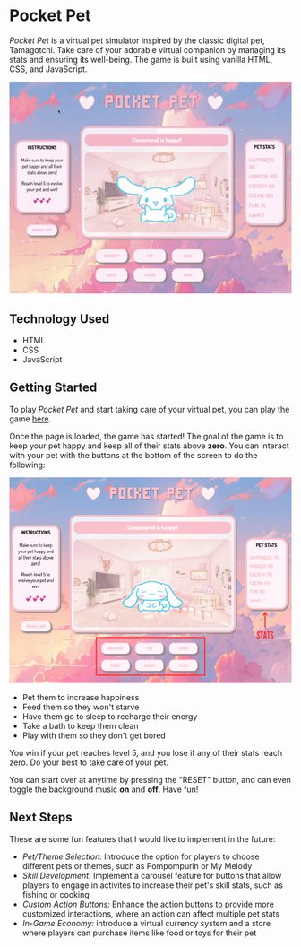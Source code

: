 # Pocket Pet
*Pocket Pet* is a virtual pet simulator inspired by the classic digital pet, Tamagotchi. Take care of your adorable virtual companion by managing its stats and ensuring its well-being. The game is built using vanilla HTML, CSS, and JavaScript.

![](https://github.com/A3K3SH/Virtual-Pet-Simulator/blob/main/images/project-demo/projectDemo.gif)

## Technology Used
- HTML
- CSS
- JavaScript

## Getting Started
To play *Pocket Pet* and start taking care of your virtual pet, you can play the game [here](https://a3k3sh.github.io/Virtual-Pet-Simulator/).

Once the page is loaded, the game has started! The goal of the game is to keep your pet happy and keep all of their stats above **zero**. You can interact with your pet with the buttons at the bottom of the screen to do the following:

![](https://github.com/A3K3SH/Virtual-Pet-Simulator/blob/main/images/project-demo/instructions.png)

- Pet them to increase happiness
- Feed them so they won't starve
- Have them go to sleep to recharge their energy
- Take a bath to keep them clean
- Play with them so they don't get bored

You win if your pet reaches level 5, and you lose if any of their stats reach zero. Do your best to take care of your pet.

You can start over at anytime by pressing the "RESET" button, and can even toggle the background music **on** and **off**. Have fun!

## Next Steps
These are some fun features that I would like to implement in the future:
- *Pet/Theme Selection:* Introduce the option for players to choose different pets or themes, such as Pompompurin or My Melody
- *Skill Development:* Implement a carousel feature for buttons that allow players to engage in activites to increase their pet's skill stats, such as fishing or cooking
- *Custom Action Buttons:* Enhance the action buttons to provide more customized interactions, where an action can affect multiple pet stats
- *In-Game Economy:* introduce a virtual currency system and a store where players can purchase items like food or toys for their pet
